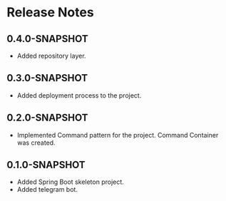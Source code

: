 # Release Notes

## 0.4.0-SNAPSHOT

* Added repository layer.

## 0.3.0-SNAPSHOT

* Added deployment process to the project.

## 0.2.0-SNAPSHOT

* Implemented Command pattern for the project. Command Container was created.

## 0.1.0-SNAPSHOT

* Added Spring Boot skeleton project.
* Added telegram bot. 

